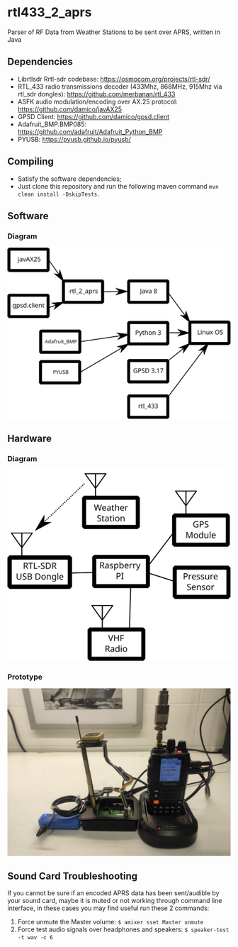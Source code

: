 # rtl433_2_aprs
Parser of RF Data from Weather Stations to be sent over APRS, written in Java

## Dependencies
- Librtlsdr Rrtl-sdr codebase: https://osmocom.org/projects/rtl-sdr/
- RTL_433 radio transmissions decoder (433Mhz, 868MHz, 915Mhz via rtl_sdr dongles): https://github.com/merbanan/rtl_433
- ASFK audio modulation/encoding over AX.25 protocol: https://github.com/damico/javAX25
- GPSD Client: https://github.com/damico/gpsd.client
- Adafruit_BMP.BMP085: https://github.com/adafruit/Adafruit_Python_BMP
- PYUSB: https://pyusb.github.io/pyusb/

## Compiling
- Satisfy the software dependencies;
- Just clone this repository and run the following maven command `mvn clean install -DskipTests`.

## Software

### Diagram

![Software Diagram](https://raw.githubusercontent.com/damico/rtl433_2_aprs/main/dist/software-diagram.svg)

## Hardware

### Diagram

![Hardware Diagram](https://raw.githubusercontent.com/damico/rtl433_2_aprs/main/dist/hardware-diagram.svg)

### Prototype

![Hardware Protorype](https://github.com/damico/rtl433_2_aprs/raw/main/dist/hardware-propotype-01.jpeg)

## Sound Card Troubleshooting
If you cannot be sure if an encoded APRS data has been sent/audible by your sound card, maybe it is muted or not working through command line interface, in these cases you may find useful run these 2 commands:

1. Force unmute the Master volume: `$ amixer sset Master unmute` 
2. Force test audio signals over headphones and speakers: `$ speaker-test -t wav -c 6`
